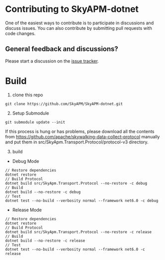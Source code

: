 # Contributing to SkyAPM-dotnet

One of the easiest ways to contribute is to participate in discussions and discuss issues. You can also contribute by submitting pull requests with code changes.

## General feedback and discussions?
Please start a discussion on the [issue tracker](https://github.com/SkyAPM/SkyAPM-dotnet/issues).

# Build

1. clone this repo

```
git clone https://github.com/SkyAPM/SkyAPM-dotnet.git
```

2. Setup Submodule

```
git submodule update --init
```

If this process is hung or has problems, please download all the contents from https://github.com/apache/skywalking-data-collect-protocol manually and put them in src/SkyApm.Transport.Protocol/protocol-v3 directory.

3. build

* Debug Mode

```
// Restore dependencies
dotnet restore
// Build Protocol
dotnet build src/SkyApm.Transport.Protocol --no-restore -c debug
// Build
dotnet build --no-restore -c debug
// Test
dotnet test --no-build --verbosity normal --framework net6.0 -c debug
```

* Release Mode

```
// Restore dependencies
dotnet restore
// Build Protocol
dotnet build src/SkyApm.Transport.Protocol --no-restore -c release
// Build
dotnet build --no-restore -c release
// Test
dotnet test --no-build --verbosity normal --framework net6.0 -c release
```
